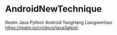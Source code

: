 # AndroidNewTechnique
Realm Java Python Android YangHang Liangwenhao
https://realm.io/cn/docs/java/latest/
